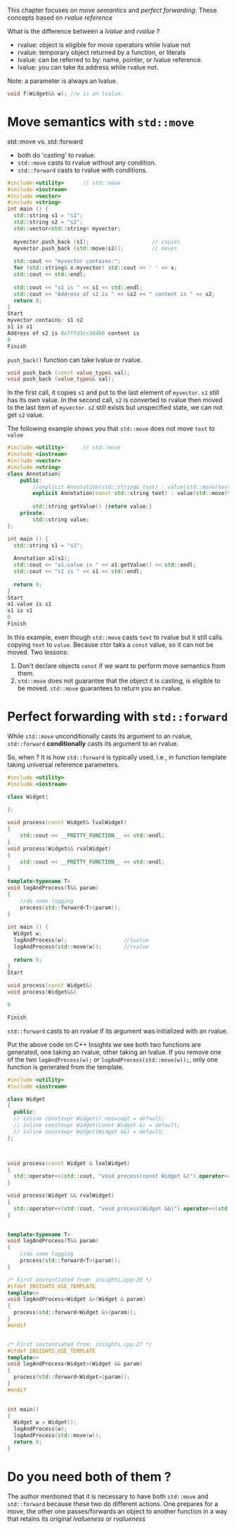This chapter focuses on *move semantics* and *perfect forwarding*. These concepts based on *rvalue reference*

What is the difference between a *lvalue* and *rvalue* ?
* rvalue: object is eligible for *move* operators while lvalue not
* rvalue: temporary object returned by a function, or literals
* lvalue: can be referred to by: name, pointer, or lvalue reference.
* lvalue: you can take its address while rvalue not.

Note: a parameter is always an lvalue.
```c++
void f(Widget&& w); //w is an lvalue.
```

# Move semantics with `std::move`
std::move vs. std::forward
* both do 'casting' to rvalue.
* `std::move` casts to rvalue without any condition.
* `std::forward` casts to rvalue with conditions.

```c++
#include <utility>      // std::move
#include <iostream>    
#include <vector>      
#include <string>      
int main () {
  std::string s1 = "s1";
  std::string s2 = "s2";
  std::vector<std::string> myvector;
  
  myvector.push_back (s1);                    // copies
  myvector.push_back (std::move(s2));         // moves
  
  std::cout << "myvector contains:";
  for (std::string& x:myvector) std::cout << ' ' << x;
  std::cout << std::endl;
   
  std::cout << "s1 is " << s1 << std::endl;
  std::cout << "Address of s2 is " << &s2 << " content is " << s2;
  return 0;
}
Start
myvector contains: s1 s2
s1 is s1
Address of s2 is 0x7ffd3cc3d4b0 content is 
0
Finish
```
`push_back()` function can take lvalue or rvalue. 

```c++
void push_back (const value_type& val);
void push_back (value_type&& val);
```

In the first call, it copies `s1` and put to the last element of `myvector`. `s1` still has its own value.
In the second call, `s2` is converted to rvalue then moved to the last item of `myvector`. `s2` still exists but unspecified state, we can not get `s2` value.

The following example shows you that `std::move` does not move `text` to `value`
```c++
#include <utility>      // std::move
#include <iostream>    
#include <vector>      
#include <string>      
class Annotation{
    public:
        //explicit Annotation(std::string& text) : value(std::move(text)){}    //`text` is moved to `value`
        explicit Annotation(const std::string text) : value(std::move(text)){} //`text` is copied to `value`
       
        std::string getValue() {return value;}
    private:
        std::string value;           
};

int main () {
  std::string s1 = "s1";
   
  Annotation a1(s1); 
  std::cout << "a1.value is " << a1.getValue() << std::endl;
  std::cout << "s1 is " << s1 << std::endl;
   
  return 0;
}
Start
a1.value is s1
s1 is s1
0
Finish
```
In this example, even though `std::move` casts `text` to rvalue but it still calls copying `text` to `value`. Because ctor taks a `const` value, so it can not be moved.
Two lessons:
1. Don't declare objects `const` if we want to perform move semantics from them.
2. `std::move` does not guarantee that the object it is casting, is eligible to be moved. `std::move` guarantees to return you an rvalue.

# Perfect forwarding with `std::forward`
While `std::move` unconditionally casts its argument to an rvalue, `std::forward` **conditionally** casts its argument to an rvalue. 

So, when ? It is how `std::forward` is typically used, i.e., in function template taking universal reference parameters. 

```c++
#include <utility>    
#include <iostream>    

class Widget{
        
};

void process(const Widget& lvalWidget)
{
    std::cout << __PRETTY_FUNCTION__ << std::endl;
}
void process(Widget&& rvalWidget)
{
    std::cout << __PRETTY_FUNCTION__ << std::endl;
}
    
template<typename T>
void logAndProcess(T&& param)
{
    //do some logging 
    process(std::forward<T>(param));
}
    
int main () {
  Widget w;
  logAndProcess(w);                  //lvalue
  logAndProcess(std::move(w));       //rvalue
   
  return 0;
}
Start

void process(const Widget&)
void process(Widget&&)

0

Finish
```

`std::forward` casts to an rvalue if its argument was initialized with an rvalue.

Put the above code on C++ Insights we see both two functions are generated, one taking an rvalue, other taking an lvalue. If you remove one of the two `logAndProcess(w);` or `logAndProcess(std::move(w));`, only one function is generated from the template.

```c++
#include <utility>    
#include <iostream>    

class Widget
{
  public: 
  // inline constexpr Widget() noexcept = default;
  // inline constexpr Widget(const Widget &) = default;
  // inline constexpr Widget(Widget &&) = default;
};



void process(const Widget & lvalWidget)
{
  std::operator<<(std::cout, "void process(const Widget &)").operator<<(std::endl);
}

void process(Widget && rvalWidget)
{
  std::operator<<(std::cout, "void process(Widget &&)").operator<<(std::endl);
}

    
template<typename T>
void logAndProcess(T&& param)
{
    //do some logging 
    process(std::forward<T>(param));
}

/* First instantiated from: insights.cpp:26 */
#ifdef INSIGHTS_USE_TEMPLATE
template<>
void logAndProcess<Widget &>(Widget & param)
{
  process(std::forward<Widget &>(param));
}
#endif


/* First instantiated from: insights.cpp:27 */
#ifdef INSIGHTS_USE_TEMPLATE
template<>
void logAndProcess<Widget>(Widget && param)
{
  process(std::forward<Widget>(param));
}
#endif

    
int main()
{
  Widget w = Widget();
  logAndProcess(w);
  logAndProcess(std::move(w));
  return 0;
}
```
# Do you need both of them ?
The author mentioned that it is necessary to have both `std::move` and `std::forward` because these two do different actions. One prepares for a move, the other one passes/forwards an object to another function in a way that retains its original *lvalueness* or *rvalueness*
